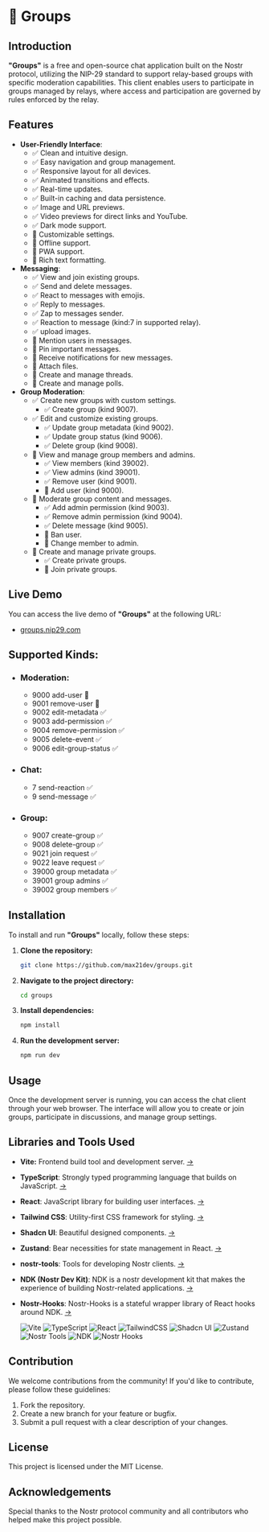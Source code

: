 # 💬 Groups

## Introduction

**"Groups"** is a free and open-source chat application built on the Nostr protocol, utilizing the NIP-29 standard to support relay-based groups with specific moderation capabilities.
This client enables users to participate in groups managed by relays, where access and participation are governed by rules enforced by the relay.

## Features

- **User-Friendly Interface**:
  - ✅ Clean and intuitive design.
  - ✅ Easy navigation and group management.
  - ✅ Responsive layout for all devices.
  - ✅ Animated transitions and effects.
  - ✅ Real-time updates.
  - ✅ Built-in caching and data persistence.
  - ✅ Image and URL previews.
  - ✅ Video previews for direct links and YouTube.
  - ✅ Dark mode support.
  - 🚧 Customizable settings.
  - 🚧 Offline support.
  - 🚧 PWA support.
  - 🚧 Rich text formatting.
- **Messaging**:
  - ✅ View and join existing groups.
  - ✅ Send and delete messages.
  - ✅ React to messages with emojis.
  - ✅ Reply to messages.
  - ✅ Zap to messages sender.
  - ✅ Reaction to message (kind:7 in supported relay).
  - ✅ upload images.
  - 🚧 Mention users in messages.
  - 🚧 Pin important messages.
  - 🚧 Receive notifications for new messages.
  - 🚧 Attach files.
  - 🚧 Create and manage threads.
  - 🚧 Create and manage polls.
- **Group Moderation**:
  - ✅ Create new groups with custom settings.
    - ✅ Create group (kind 9007).
  - ✅ Edit and customize existing groups.
    - ✅ Update group metadata (kind 9002).
    - ✅ Update group status (kind 9006).
    - ✅ Delete group (kind 9008).
  - 🚧 View and manage group members and admins.
    - ✅ View members (kind 39002).
    - ✅ View admins (kind 39001).
    - ✅ Remove user (kind 9001).
    - 🚧 Add user (kind 9000).
  - 🚧 Moderate group content and messages.
    - ✅ Add admin permission (kind 9003).
    - ✅ Remove admin permission (kind 9004).
    - ✅ Delete message (kind 9005).
    - 🚧 Ban user.
    - 🚧 Change member to admin.
  - 🚧 Create and manage private groups.
    - ✅ Create private groups.
    - 🚧 Join private groups.

## Live Demo

You can access the live demo of **"Groups"** at the following URL:

- [groups.nip29.com](https://groups.nip29.com)

## Supported Kinds:

- ### Moderation:
  - 9000 add-user 🚧
  - 9001 remove-user 🚧
  - 9002 edit-metadata ✅
  - 9003 add-permission ✅
  - 9004 remove-permission ✅
  - 9005 delete-event ✅
  - 9006 edit-group-status ✅
- ### Chat:
  - 7 send-reaction ✅
  - 9 send-message ✅
- ### Group:
  - 9007 create-group ✅
  - 9008 delete-group ✅
  - 9021 join request ✅
  - 9022 leave request ✅
  - 39000 group metadata ✅
  - 39001 group admins ✅
  - 39002 group members ✅

## Installation

To install and run **"Groups"** locally, follow these steps:

1. **Clone the repository:**
   ```bash
   git clone https://github.com/max21dev/groups.git
   ```
2. **Navigate to the project directory:**
   ```bash
   cd groups
   ```
3. **Install dependencies:**
   ```bash
   npm install
   ```
4. **Run the development server:**
   ```bash
   npm run dev
   ```

## Usage

Once the development server is running, you can access the chat client through your web browser. The interface will allow you to create or join groups, participate in discussions, and manage group settings.

## Libraries and Tools Used

- **Vite:** Frontend build tool and development server. [→](https://github.com/vitejs/vite)
- **TypeScript**: Strongly typed programming language that builds on JavaScript. [→](https://github.com/microsoft/TypeScript)
- **React**: JavaScript library for building user interfaces. [→](https://github.com/facebook/react)
- **Tailwind CSS**: Utility-first CSS framework for styling. [→](https://github.com/tailwindlabs/tailwindcss)
- **Shadcn UI**: Beautiful designed components. [→](https://github.com/shadcn-ui/ui)
- **Zustand**: Bear necessities for state management in React. [→](https://github.com/pmndrs/zustand)
- **nostr-tools**: Tools for developing Nostr clients. [→](https://github.com/nbd-wtf/nostr-tools)
- **NDK (Nostr Dev Kit)**: NDK is a nostr development kit that makes the experience of building Nostr-related applications. [→](https://github.com/nostr-dev-kit/ndk)
- **Nostr-Hooks**: Nostr-Hooks is a stateful wrapper library of React hooks around NDK. [→](https://github.com/ostyjs/nostr-hooks)

  ![Vite](https://img.shields.io/badge/vite-%23646CFF.svg?style=for-the-badge&logo=vite&logoColor=white)
  ![TypeScript](https://img.shields.io/badge/typescript-%23007ACC.svg?style=for-the-badge&logo=typescript&logoColor=white)
  ![React](https://img.shields.io/badge/react-%2320232a.svg?style=for-the-badge&logo=react&logoColor=%2361DAFB)
  ![TailwindCSS](https://img.shields.io/badge/tailwindcss-%2338B2AC.svg?style=for-the-badge&logo=tailwind-css&logoColor=white)
  ![Shadcn UI](https://img.shields.io/badge/Shadcn%20UI-%23FF0080.svg?style=for-the-badge&logoColor=white)
  ![Zustand](https://img.shields.io/badge/zustand-%235A67D8.svg?style=for-the-badge&logoColor=white)
  ![Nostr Tools](https://img.shields.io/badge/nostr-tools-%23FF0080.svg?style=for-the-badge&logoColor=white)
  ![NDK](https://img.shields.io/badge/NDK-%23B266FF.svg?style=for-the-badge&logoColor=white)
  ![Nostr Hooks](https://img.shields.io/badge/Nostr%20Hooks-%2300CC66.svg?style=for-the-badge&logoColor=white)

## Contribution

We welcome contributions from the community! If you'd like to contribute, please follow these guidelines:

1. Fork the repository.
2. Create a new branch for your feature or bugfix.
3. Submit a pull request with a clear description of your changes.

## License

This project is licensed under the MIT License.

## Acknowledgements

Special thanks to the Nostr protocol community and all contributors who helped make this project possible.
